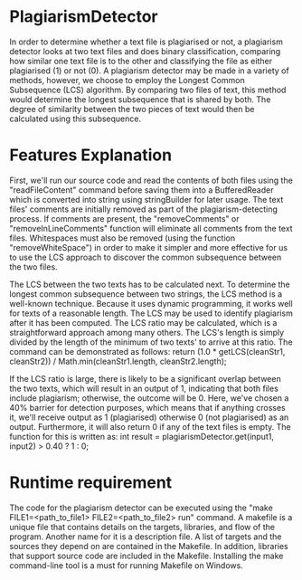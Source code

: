 # PlagiarismDetector

In order to determine whether a text file is plagiarised or not, a plagiarism detector looks at two text files and does binary classification, comparing how similar one text file is to the other and classifying the file as either plagiarised (1) or not (0). A plagiarism detector may be made in a variety of methods, however, we choose to employ the Longest Common Subsequence (LCS) algorithm. By comparing two files of text, this method would determine the longest subsequence that is shared by both. The degree of similarity between the two pieces of text would then be calculated using this subsequence.

# Features Explanation
First, we'll run our source code and read the contents of both files using the "readFileContent" command before saving them into a BufferedReader which is converted into string using stringBuilder for later usage. The text files' comments are initially removed as part of the plagiarism-detecting process. If comments are present, the "removeComments" or "removeInLineComments" function will eliminate all comments from the text files. Whitespaces must also be removed (using the function "removeWhiteSpace") in order to make it simpler and more effective for us to use the LCS approach to discover the common subsequence between the two files.

The LCS between the two texts has to be calculated next. To determine the longest common subsequence between two strings, the LCS method is a well-known technique. Because it uses dynamic programming, it works well for texts of a reasonable length. The LCS may be used to identify plagiarism after it has been computed. The LCS ratio may be calculated, which is a straightforward approach among many others. The LCS's length is simply divided by the length of the minimum of two texts' to arrive at this ratio. The command can be demonstrated as follows:
return (1.0 * getLCS(cleanStr1, cleanStr2)) / Math.min(cleanStr1.length, cleanStr2.length);

If the LCS ratio is large, there is likely to be a significant overlap between the two texts, which will result in an output of 1, indicating that both files include plagiarism; otherwise, the outcome will be 0. Here, we've chosen a 40% barrier for detection purposes, which means that if anything crosses it, we'll receive output as 1 (plagiarised) otherwise 0 (not plagiarised) as an output. Furthermore, it will also return 0 if any of the text files is empty. The function for this is written as:
int result = plagiarismDetector.get(input1, input2) > 0.40 ? 1 : 0;

# Runtime requirement
The code for the plagiarism detector can be executed using the "make FILE1=<path_to_file1> FILE2=<path_to_file2> run" command. 
A makefile is a unique file that contains details on the targets, libraries, and flow of the program. Another name for it is a description file. A list of targets and the sources they depend on are contained in the Makefile. In addition, libraries that support source code are included in the Makefile. Installing the make command-line tool is a must for running Makefile on Windows.
